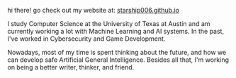 <p> hi there! go check out my website at: 
<a href="https://starship006.github.io" target="_blank" rel="noopener noreferrer"> starship006.github.io </a> </p>

I study Computer Science at the University of Texas at Austin and am currently working a lot with Machine Learning and AI systems. In the past, I've worked in Cybersecurity and Game Development.

Nowadays, most of my time is spent thinking about the future, and how we can develop safe Artificial General Intelligence. Besides all that, I'm working on being a better writer, thinker, and friend. 

<!---
starship006/starship006 is a ✨ special ✨ repository because its `README.md` (this file) appears on your GitHub profile.
You can click the Preview link to take a look at your changes.
--->
